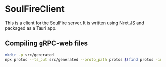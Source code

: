 # SoulFireClient

This is a client for the SoulFire server. It is written using Next.JS and packaged as a Tauri app.

## Compiling gRPC-web files

```bash
mkdir -p src/generated
npx protoc --ts_out src/generated --proto_path protos $(find protos -iname "*.proto")
```
